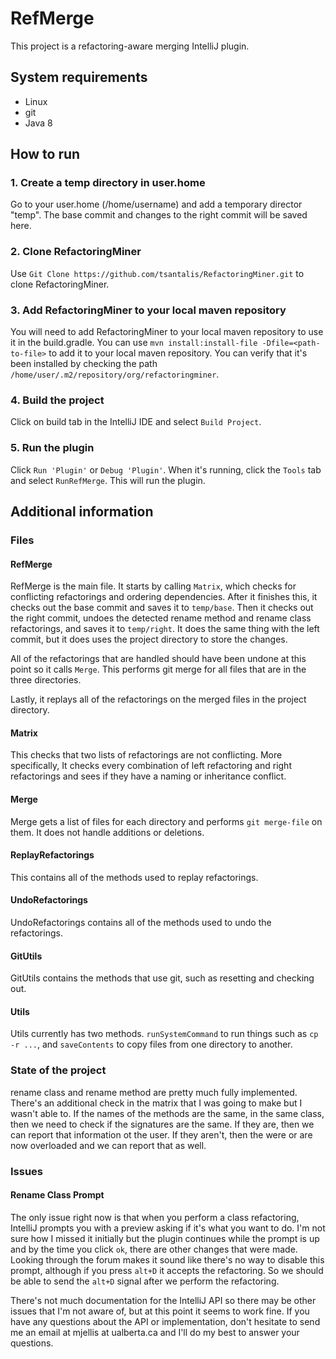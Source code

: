 # RefMerge

This project is a refactoring-aware merging IntelliJ plugin. 

## System requirements
* Linux
* git
* Java 8

## How to run

### 1. Create a temp directory in user.home
Go to your user.home (/home/username) and add a temporary director "temp". 
The base commit and changes to the right commit will be saved here.

### 2. Clone RefactoringMiner 
Use `Git Clone https://github.com/tsantalis/RefactoringMiner.git` to clone RefactoringMiner. 

### 3. Add RefactoringMiner to your local maven repository
You will need to add RefactoringMiner to your local maven repository to
use it in the build.gradle. You can use `mvn install:install-file -Dfile=<path-to-file>`
to add it to your local maven repository. You can verify that it's been installed 
by checking the path `/home/user/.m2/repository/org/refactoringminer`.

### 4. Build the project
Click on build tab in the IntelliJ IDE and select `Build Project`.

### 5. Run the plugin
Click `Run 'Plugin'` or `Debug 'Plugin'`. When it's running, click the `Tools` tab and select
`RunRefMerge`. This will run the plugin.

## Additional information 

### Files

#### RefMerge
RefMerge is the main file. It starts by calling `Matrix`, which checks
for conflicting refactorings and ordering dependencies. After it finishes
this, it checks out the base commit and saves it to `temp/base`. Then
it checks out the right commit, undoes the detected rename method and
rename class refactorings, and saves it to `temp/right`.  It does the same
thing with the left commit, but it does uses the project directory to store
the changes. 

All of the refactorings that are handled should have been undone at this
point so it calls `Merge`. This performs git merge for all files that are in the 
three directories.

Lastly, it replays all of the refactorings on the merged files in the project
directory.

#### Matrix
This checks that two lists of refactorings are not conflicting. More specifically,
It checks every combination of left refactoring and right refactorings and sees
if they have a naming or inheritance conflict. 

#### Merge
Merge gets a list of files for each directory and performs `git merge-file`
on them. It does not handle additions or deletions. 

#### ReplayRefactorings
This contains all of the methods used to replay refactorings.

#### UndoRefactorings
UndoRefactorings contains all of the methods used to undo the refactorings.

#### GitUtils
GitUtils contains the methods that use git, such as resetting and checking out.

#### Utils
Utils currently has two methods. `runSystemCommand` to run things such as
`cp -r ...`, and `saveContents` to copy files from one directory to another.

### State of the project

rename class and rename method are pretty much fully implemented. There's an
additional check in the matrix that I was going to make but I wasn't able
to. If the names of the methods are the same, in the same class, then
we need to check if the signatures are the same. If they are, then
we can report that information ot the user. If they aren't, then the were
or are now overloaded and we can report that as well. 

### Issues

#### Rename Class Prompt
The only issue right now is that when you perform a class refactoring,
IntelliJ prompts you with a preview asking if it's what you want to do.
I'm not sure how I missed it initially but the plugin continues while
the prompt is up and by the time you click `ok`, there are other changes
that were made. Looking through the forum makes it sound like there's 
no way to disable this prompt, although if you press `alt+D` it accepts
the refactoring. So we should be able to send the `alt+D` signal after we
perform the refactoring. 

There's not much documentation for the IntelliJ API so there may be 
other issues that I'm not aware of, but at this point it seems to work
fine. If you have any questions about the API or implementation, don't hesitate
to send me an email at mjellis at ualberta.ca and I'll do my best to answer your 
questions.


